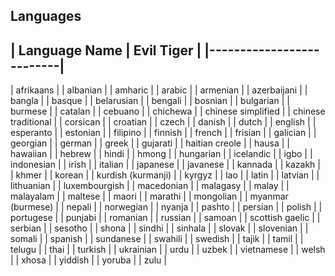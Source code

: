 ## Languages
| Language Name | Evil Tiger |
|--------------------------|
---------------------------

| afrikaans |
| albanian |
| amharic |
| arabic |
| armenian |
| azerbaijani |
| bangla |
| basque |
| belarusian |
| bengali |
| bosnian |
| bulgarian |
| burmese |
| catalan |
| cebuano |
| chichewa |
| chinese simplified |
| chinese traditional |
| corsican |
| croatian |
| czech |
| danish |
| dutch |
| english |
| esperanto |
| estonian |
| filipino |
| finnish |
| french |
| frisian |
| galician |
| georgian |
| german |
| greek |
| gujarati |
| haitian creole |
| hausa |
| hawaiian |
| hebrew |
| hindi |
| hmong |
| hungarian |
| icelandic |
| igbo |
| indonesian |
| irish |
| italian |
| japanese |
| javanese |
| kannada |
| kazakh |
| khmer |
| korean |
| kurdish (kurmanji) |
| kyrgyz |
| lao |
| latin |
| latvian |
| lithuanian |
| luxembourgish |
| macedonian |
| malagasy |
| malay |
| malayalam |
| maltese |
| maori |
| marathi |
| mongolian |
| myanmar (burmese) |
| nepali |
| norwegian |
| nyanja |
| pashto |
| persian |
| polish |
| portugese |
| punjabi |
| romanian |
| russian |
| samoan |
| scottish gaelic |
| serbian |
| sesotho |
| shona |
| sindhi |
| sinhala |
| slovak |
| slovenian |
| somali |
| spanish |
| sundanese |
| swahili |
| swedish |
| tajik |
| tamil |
| telugu |
| thai |
| turkish |
| ukrainian |
| urdu |
| uzbek |
| vietnamese |
| welsh |
| xhosa |
| yiddish |
| yoruba |
| zulu |
